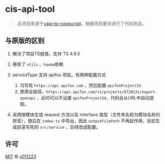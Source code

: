 # cis-api-tool

> 此项目来源于[yapi-to-typescript](https://github.com/fjc0k/yapi-to-typescript.git)，根据项目要求进行了代码改造。

## 与原版的区别

1. 解决了项目TS报错，支持 TS 4.9.5
2. 移除了 `vtils` 、`haoma`依赖
3. serviceType 支持 apifox 项目。有两种配置方式

    1. 可写死 `https://api.apifox.com` ，然后配置 `apifoxProjectId`
    2. 使用全路径，`https://api.apifox.com/v1/projects/6720131/export-openapi` ，此时可以不设置  `apifoxProjectId`，代码会从URL中自动提取。
4. 采用按模块生成 request 方法以及 interface 类型（文件夹名称为模块名称的拼音），随后在 `index.ts` 中导出，因此 `outputFilePath` 不再起作用，目前生成目录写死的 `src/service` ，后续改成配置。

## 许可

[MIT](https://github.com/x011223/cis-api-tool.git/blob/master/LICENSE) © [x011223](https://github.com/x011223)

